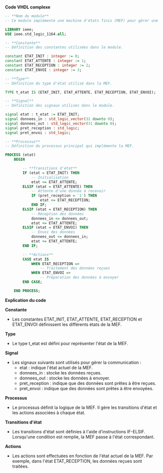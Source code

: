 **Code VHDL complexe**

```vhdl
-- **Nom du module**
-- Ce module implémente une machine d'états finis (MEF) pour gérer une communication complexe.

LIBRARY ieee;
USE ieee.std_logic_1164.all;

-- **Constante**
-- Définition des constantes utilisées dans le module.

constant ETAT_INIT : integer := 0;
constant ETAT_ATTENTE : integer := 1;
constant ETAT_RECEPTION : integer := 2;
constant ETAT_ENVOI : integer := 3;

-- **Type**
-- Définition du type d'état utilisé dans la MEF.

TYPE t_etat IS (ETAT_INIT, ETAT_ATTENTE, ETAT_RECEPTION, ETAT_ENVOI);

-- **Signal**
-- Définition des signaux utilisés dans le module.

signal etat : t_etat := ETAT_INIT;
signal donnees_in : std_logic_vector(31 downto 0);
signal donnees_out : std_logic_vector(31 downto 0);
signal pret_reception : std_logic;
signal pret_envoi : std_logic;

-- **Processus**
-- Définition du processus principal qui implémente la MEF.

PROCESS (etat)
    BEGIN

        -- **Transitions d'état**
        IF (etat = ETAT_INIT) THEN
            -- Initialisation
            etat <= ETAT_ATTENTE;
        ELSIF (etat = ETAT_ATTENTE) THEN
            -- Attente d'une donnée à recevoir
            IF (pret_reception = '1') THEN
                etat <= ETAT_RECEPTION;
            END IF;
        ELSIF (etat = ETAT_RECEPTION) THEN
            -- Réception des données
            donnees_in <= donnees_out;
            etat <= ETAT_ATTENTE;
        ELSIF (etat = ETAT_ENVOI) THEN
            -- Envoi des données
            donnees_out <= donnees_in;
            etat <= ETAT_ATTENTE;
        END IF;

        -- **Actions**
        CASE etat IS
            WHEN ETAT_RECEPTION =>
                -- Traitement des données reçues
            WHEN ETAT_ENVOI =>
                -- Préparation des données à envoyer
        END CASE;

    END PROCESS;
```

**Explication du code**

**Constante**

* Les constantes ETAT_INIT, ETAT_ATTENTE, ETAT_RECEPTION et ETAT_ENVOI définissent les différents états de la MEF.

**Type**

* Le type t_etat est défini pour représenter l'état de la MEF.

**Signal**

* Les signaux suivants sont utilisés pour gérer la communication :
    * etat : indique l'état actuel de la MEF.
    * donnees_in : stocke les données reçues.
    * donnees_out : stocke les données à envoyer.
    * pret_reception : indique que des données sont prêtes à être reçues.
    * pret_envoi : indique que des données sont prêtes à être envoyées.

**Processus**

* Le processus définit la logique de la MEF. Il gère les transitions d'état et les actions associées à chaque état.

**Transitions d'état**

* Les transitions d'état sont définies à l'aide d'instructions IF-ELSIF. Lorsqu'une condition est remplie, la MEF passe à l'état correspondant.

**Actions**

* Les actions sont effectuées en fonction de l'état actuel de la MEF. Par exemple, dans l'état ETAT_RECEPTION, les données reçues sont traitées.